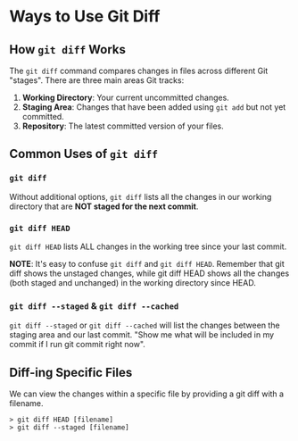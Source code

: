 # Ways to Use Git Diff

## How `git diff` Works

The `git diff` command compares changes in files across different Git "stages". There are three main areas Git tracks:

1. **Working Directory**: Your current uncommitted changes.
2. **Staging Area**: Changes that have been added using `git add` but not yet committed.
3. **Repository**: The latest committed version of your files.

## Common Uses of `git diff`

### `git diff`

Without additional options, `git diff` lists all the changes in our working directory that are **NOT staged for the next commit**.

### `git diff HEAD`

`git diff HEAD` lists ALL changes in the working tree since your last commit.

**NOTE**: It's easy to confuse `git diff` and `git diff HEAD`. Remember that git diff shows the unstaged changes, while git diff HEAD shows all the changes (both staged and unchanged) in the working directory since HEAD.

### `git diff --staged` & `git diff --cached`

`git diff --staged` or `git diff --cached` will list the changes between the staging area and our last commit. "Show me what will be included in my commit if I run git commit right now".

## Diff-ing Specific Files

We can view the changes within a specific file by providing a git diff with a filename.

```
> git diff HEAD [filename]
> git diff --staged [filename]
```
